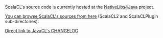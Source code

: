 ScalaCL's source code is currently hosted at the [NativeLibs4Java](http://code.google.com/p/nativelibs4java/) project.

[You can browse ScalaCL's sources from here](https://github.com/ochafik/nativelibs4java/tree/master/libraries/OpenCL/) (ScalaCL2 and ScalaCLPlugin sub-directories).

[Direct link to JavaCL's CHANGELOG](https://github.com/ochafik/nativelibs4java/tree/master/libraries/OpenCL/CHANGELOG)